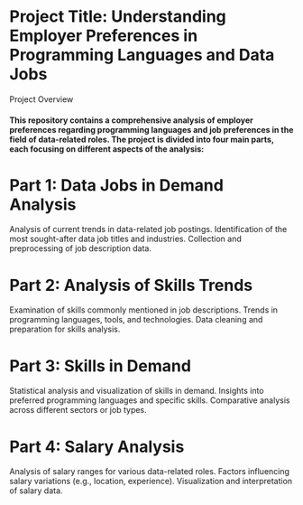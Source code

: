 # Project Title: Understanding Employer Preferences in Programming Languages and Data Jobs
Project Overview
#### This repository contains a comprehensive analysis of employer preferences regarding programming languages and job preferences in the field of data-related roles. The project is divided into four main parts, each focusing on different aspects of the analysis:

# Part 1: Data Jobs in Demand Analysis

Analysis of current trends in data-related job postings.
Identification of the most sought-after data job titles and industries.
Collection and preprocessing of job description data.
# Part 2: Analysis of Skills Trends

Examination of skills commonly mentioned in job descriptions.
Trends in programming languages, tools, and technologies.
Data cleaning and preparation for skills analysis.
# Part 3: Skills in Demand

Statistical analysis and visualization of skills in demand.
Insights into preferred programming languages and specific skills.
Comparative analysis across different sectors or job types.
# Part 4: Salary Analysis

Analysis of salary ranges for various data-related roles.
Factors influencing salary variations (e.g., location, experience).
Visualization and interpretation of salary data.
